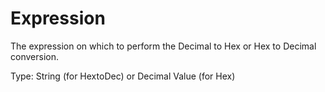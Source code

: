 # Expression

The expression on which to perform the Decimal to Hex or Hex to Decimal conversion.

Type: String (for HextoDec) or Decimal Value (for Hex)
